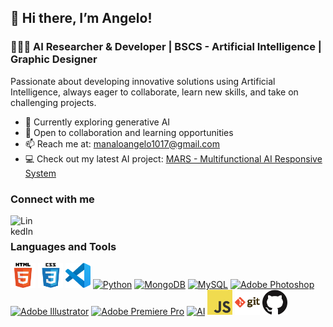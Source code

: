 ## 👋 Hi there, I’m Angelo!

### 👨🏻‍💻 AI Researcher & Developer | BSCS - Artificial Intelligence | Graphic Designer

Passionate about developing innovative solutions using Artificial Intelligence, always eager to collaborate, learn new skills, and take on challenging projects.

- 🌱 Currently exploring generative AI
- 👀 Open to collaboration and learning opportunities
- 📫 Reach me at: [manaloangelo1017@gmail.com](mailto:manaloangelo1017@gmail.com)
- 💻 Check out my latest AI project: [MARS - Multifunctional AI Responsive System](https://github.com/GeloCreativeStudio/MARS-project)

### Connect with me

[<img align="left" alt="LinkedIn" width="40" src="https://github.com/melanieshi0120/melanieshi0120/blob/master/linkedin.ico" />](https://www.linkedin.com/in/angelo-manalo/) 

<br />

### Languages and Tools

<p align="left">
  <a href="https://developer.mozilla.org/en-US/docs/Web/HTML" title="HTML"><img src="https://raw.githubusercontent.com/github/explore/80688e429a7d4ef2fca1e82350fe8e3517d3494d/topics/html/html.png" alt="HTML" width="40" height="40"/></a>
  <a href="https://developer.mozilla.org/en-US/docs/Web/CSS" title="CSS"><img src="https://raw.githubusercontent.com/github/explore/80688e429a7d4ef2fca1e82350fe8e3517d3494d/topics/css/css.png" alt="CSS" width="40" height="40"/></a>
  <a href="https://code.visualstudio.com/" title="Visual Studio Code"><img src="https://raw.githubusercontent.com/github/explore/80688e429a7d4ef2fca1e82350fe8e3517d3494d/topics/visual-studio-code/visual-studio-code.png" alt="VS Code" width="40" height="40"/></a>
  <a href="https://www.python.org/" title="Python"><img src="https://github.com/get-icon/geticon/raw/master/icons/python.svg" alt="Python" width="40" height="40"/></a>
  <a href="https://www.mongodb.com/" title="MongoDB"><img src="https://github.com/get-icon/geticon/raw/master/icons/mongodb-icon.svg" alt="MongoDB" width="40" height="40"/></a>
  <a href="https://www.mysql.com/" title="MySQL"><img src="https://github.com/get-icon/geticon/raw/master/icons/mysql.svg" alt="MySQL" width="40" height="40"/></a>
  <a href="https://www.adobe.com/products/photoshop.html" title="Adobe Photoshop"><img src="https://upload.wikimedia.org/wikipedia/commons/a/af/Adobe_Photoshop_CC_icon.svg" alt="Adobe Photoshop" width="40" height="40"/></a>
  <a href="https://www.adobe.com/products/illustrator.html" title="Adobe Illustrator"><img src="https://upload.wikimedia.org/wikipedia/commons/f/fb/Adobe_Illustrator_CC_icon.svg" alt="Adobe Illustrator" width="40" height="40"/></a>
  <a href="https://www.adobe.com/products/premiere.html" title="Adobe Premiere Pro"><img src="https://upload.wikimedia.org/wikipedia/commons/4/40/Adobe_Premiere_Pro_CC_icon.svg" alt="Adobe Premiere Pro" width="40" height="40"/></a>
  <a href="https://openai.com/" title="AI"><img src="https://cdn.oaistatic.com/_next/static/media/apple-touch-icon.82af6fe1.png" alt="AI" width="40" height="40"/></a>
   <a href="https://developer.mozilla.org/en-US/docs/Web/JavaScript" title="JavaScript"><img src="https://raw.githubusercontent.com/github/explore/80688e429a7d4ef2fca1e82350fe8e3517d3494d/topics/javascript/javascript.png" alt="JavaScript" width="40" height="40"/></a>
   <a href="https://git-scm.com/" title="Git"><img src="https://raw.githubusercontent.com/github/explore/80688e429a7d4ef2fca1e82350fe8e3517d3494d/topics/git/git.png" alt="Git" width="40" height="40"/></a>
   <a href="https://github.com/" title="GitHub"><img src="https://raw.githubusercontent.com/github/explore/78df643247d429f6cc873026c0622819ad797942/topics/github/github.png" alt="GitHub" width="40" height="40"/></a>
</p>

<!--
**GeloCreativeStudio/gelocreativestudio** is a ✨ _special_ ✨ repository because its `README.md` (this file) appears on your GitHub profile.

Here are some ideas to get you started:

- 🔭 I’m currently working on ...
- 🌱 I’m currently learning ...
- 👯 I’m looking to collaborate on ...
- 🤔 I’m looking for help with ...
- 💬 Ask me about ...
- 📫 How to reach me: ...
- 😄 Pronouns: ...
- ⚡ Fun fact: ...
-->
